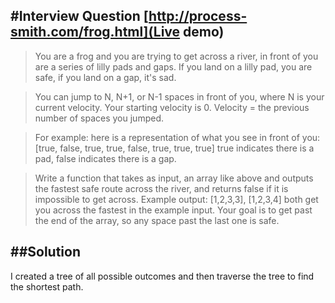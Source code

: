 #Interview Question
[http://process-smith.com/frog.html](Live demo)
---
>You are a frog and you are trying to get across a river, in front of you are a series of lilly pads and gaps.
>If you land on a lilly pad, you are safe, if you land on a gap, it's sad.

>You can jump to N, N+1, or N-1 spaces in front of you, where N is your current velocity. Your starting velocity is 0.
>Velocity = the previous number of spaces you jumped.

>For example: here is a representation of what you see in front of you: [true, false, true, true, false, true, true, true]
>true indicates there is a pad, false indicates there is a gap. 

>Write a function that takes as input, an array like above and outputs the fastest safe route across the river, and returns false if it is impossible to get across.
>Example output: [1,2,3,3], [1,2,3,4] both get you across the fastest in the example input.
>Your goal is to get past the end of the array, so any space past the last one is safe.

##Solution
---
I created a tree of all possible outcomes and then traverse the tree to find the shortest path.
